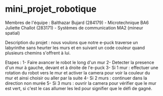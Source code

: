 # mini_projet_robotique
Membres de l'équipe : Balthazar Bujard (284179) - Microtechnique BA6
                      Juliette Challot (283171) - Systèmes de communication MA2 (mineur spatial)

Description du projet : nous voulons que notre e-puck traverse un labyrinthe sans heurter les murs et en suivant un code couleur quand plusieurs chemins s'offrent à lui. 

Etapes : 1- Faire avancer le robot le long d'un mur 
         2- Detecter la presence d'un mur à gauche, devant et à droite de l'e-puck 
         3- Si 1 mur : effectuer une rotation du robot vers le mur et activer la camera pour voir la couleur du mur et ainsi choisir ou aller par la suite
         4- Si 2 murs : continuer dans la direction non murée
         5- Si 3 murs : ouvrir la camera pour vérifier que le mur est vert, si c'est le cas allumer les led pour signifier que le défi de gagné.



